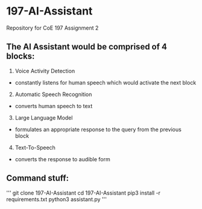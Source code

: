 # 197-AI-Assistant
Repository for CoE 197 Assignment 2


## The AI Assistant would be comprised of 4 blocks:
1. Voice Activity Detection
 - constantly listens for human speech which would activate the next block
2. Automatic Speech Recognition
 - converts human speech to text
3. Large Language Model
 - formulates an appropriate response to the query from the previous block
4. Text-To-Speech
 - converts the response to audible form


## Command stuff:
'''
git clone 197-AI-Assistant
cd 197-AI-Assistant
pip3 install -r requirements.txt
python3 assistant.py
'''
